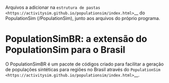 Arquivos a adicionar na `estrutura de pastas <https://activitysim.github.io/populationsim/index.html>`__ do PopulationSim (/PopulationSim), junto aos arquivos do próprio programa.

PopulationSimBR: a extensão do PopulationSim para o Brasil
=========
O PopulationSimBR é um pacote de códigos criado para facilitar a geração de populações sintéticas para regiões no Brasil através do `PopulationSim <https://activitysim.github.io/populationsim/index.html>`__.
